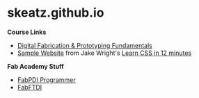 # skeatz.github.io
**Course Links**
* [Digital Fabrication & Prototyping Fundamentals](https://skeatz.github.io/DigitalFab-PrototypingFundamentals/)
* [Sample Website](https://skeatz.github.io/DFabWeb) from Jake Wright's [Learn CSS in 12 minutes](https://www.youtube.com/watch?v=0afZj1G0BIE)

**Fab Academy Stuff**
* [FabPDI Programmer](https://skeatz.github.io/FabPDI/)
* [FabFTDI](https://skeatz.github.io/FabFTDI)
